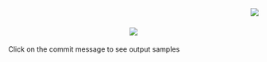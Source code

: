 <img align="right" src="https://visitor-badge.laobi.icu/badge?page_id=Tomin-Joy.ktu-s3-java-lab">
<h1 align="center">
  <a >
    <img src="https://readme-typing-svg.herokuapp.com/?lines=Hello+amigos+👋;This+repo+contains;s3+java-lab+Ques;&center=true&size=30">
  </a>
</h1>
Click on the commit message to see output samples
